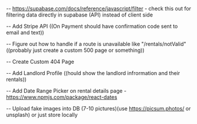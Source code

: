 <!-- DONE -->

<!-- -- For property stuff use https://random-data-api.com/documentation - specifically /users or /addresses -->
<!-- -- Upload fake data into DB -->
<!-- -- Add filtering below Rental Header -->
<!-- -- Add Pricing and Bedrooms to supabase DB -->
<!-- -- Create Rentals Card component -->

<!-- -- Create [uid] page for rentals -->
<!-- -- Filtered States in Alphabetical order -->

<!-- -- https://supabase.com/docs/reference/javascript/eq for fetching data for specific rental on [uid] page -->
<!-- -- Implement filtering to update state in /rentals -->
<!-- -- Implement figma design layout - ((WIP)) -->
<!-- -- Create 404 Page -->
<!-- -- Create Landlord Card Component -->
<!-- -- Implement modified [uid] page from Figma (instead of all the description stuff - small desc and calendar to choose dates to "rent" and then use STRIPE API) -->

<!-- TODO -->

-- https://supabase.com/docs/reference/javascript/filter - check this out for filtering data directly in supabase (API) instead of client side

-- Add Stripe API ((On Payment should have confirmation code sent to email and text))

-- Figure out how to handle if a route is unavailable like "/rentals/notValid" ((probably just create a custom 500 page or something))

-- Create Custom 404 Page

-- Add Landlord Profile ((hould show the landlord infrormation and their rentals))

-- Add Date Range Picker on rental details page - https://www.npmjs.com/package/react-dates

-- Upload fake images into DB (7-10 pictures)(use https://picsum.photos/ or unsplash) or just store locally
